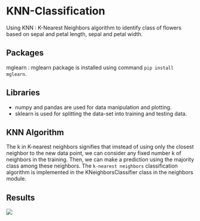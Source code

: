 # KNN-Classification
Using KNN : K-Nearest Neighbors algorithm to identify class of flowers based on sepal and petal length, sepal and petal width.

## Packages 
mglearn : mglearn package is installed using command `pip install mglearn`.

## Libraries
- numpy and pandas are used for data manipulation and plotting.
- sklearn is used for splitting the data-set into training and testing data.

## KNN Algorithm 
The k in K-nearest neighbors signifies that imstead of using only the closest neighbor to the new data point, we can consider any fixed number k of neighbors in the training. Then, we can make a prediction using the majority class among these neighbors.
The `k-nearest neighbors` classification algorithm is implemented in the KNeighborsClassifier class in the neighbors module.

## Results 

![](Results/Scatter-Matrix.jpeg)
